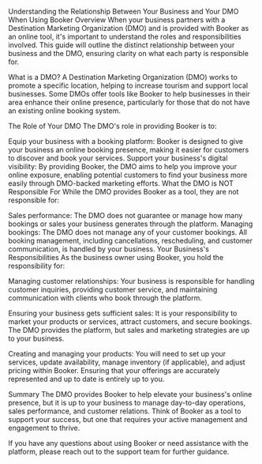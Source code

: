 Understanding the Relationship Between Your Business and Your DMO When Using Booker
Overview
When your business partners with a Destination Marketing Organization (DMO) and is provided with Booker as an online tool, it's important to understand the roles and responsibilities involved. This guide will outline the distinct relationship between your business and the DMO, ensuring clarity on what each party is responsible for.

What is a DMO?
A Destination Marketing Organization (DMO) works to promote a specific location, helping to increase tourism and support local businesses. Some DMOs offer tools like Booker to help businesses in their area enhance their online presence, particularly for those that do not have an existing online booking system.

The Role of Your DMO
The DMO's role in providing Booker is to:

Equip your business with a booking platform: Booker is designed to give your business an online booking presence, making it easier for customers to discover and book your services.
Support your business's digital visibility: By providing Booker, the DMO aims to help you improve your online exposure, enabling potential customers to find your business more easily through DMO-backed marketing efforts.
What the DMO is NOT Responsible For
While the DMO provides Booker as a tool, they are not responsible for:

Sales performance: The DMO does not guarantee or manage how many bookings or sales your business generates through the platform.
Managing bookings: The DMO does not manage any of your customer bookings. All booking management, including cancellations, rescheduling, and customer communication, is handled by your business.
Your Business's Responsibilities
As the business owner using Booker, you hold the responsibility for:

Managing customer relationships:
Your business is responsible for handling customer inquiries, providing customer service, and maintaining communication with clients who book through the platform.

Ensuring your business gets sufficient sales:
It is your responsibility to market your products or services, attract customers, and secure bookings. The DMO provides the platform, but sales and marketing strategies are up to your business.

Creating and managing your products:
You will need to set up your services, update availability, manage inventory (if applicable), and adjust pricing within Booker. Ensuring that your offerings are accurately represented and up to date is entirely up to you.

Summary
The DMO provides Booker to help elevate your business's online presence, but it is up to your business to manage day-to-day operations, sales performance, and customer relations. Think of Booker as a tool to support your success, but one that requires your active management and engagement to thrive.

If you have any questions about using Booker or need assistance with the platform, please reach out to the support team for further guidance.
